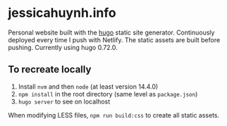# jessicahuynh.info

Personal website built with the [hugo](gohugo.io) static site generator. Continuously deployed every time I push with Netlify. The static assets are built before pushing. Currently using hugo 0.72.0.

## To recreate locally

1. Install `nvm` and then `node` (at least version 14.4.0)
2. `npm install` in the root directory (same level as `package.json`)
3. `hugo server` to see on localhost

When modifying LESS files, `npm run build:css` to create all static assets.
